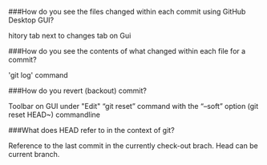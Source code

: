 ###How do you see the files changed within each commit using GitHub Desktop GUI?

hitory tab next to changes tab on Gui

###How do you see the contents of what changed within each file for a commit?

'git log' command

###How do you revert (backout) commit?

Toolbar on GUI under "Edit"
“git reset” command with the “–soft” option (git reset HEAD~) commandline

###What does HEAD refer to in the context of git? 

Reference to the last commit in the currently check-out brach.  Head can be current branch.
